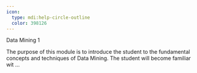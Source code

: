 ```yaml
---
icon:
  type: mdi:help-circle-outline
  color: 398126
---
```

Data Mining 1

The purpose of this module is to introduce the student to the fundamental concepts and techniques of Data Mining. The student will become familiar wit ... 
